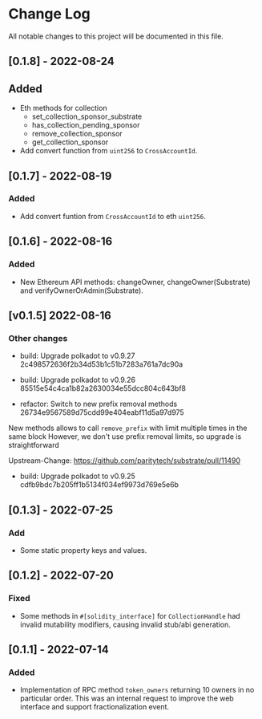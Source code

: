 # Change Log

All notable changes to this project will be documented in this file.

## [0.1.8] - 2022-08-24

## Added
 - Eth methods for collection
    + set_collection_sponsor_substrate
    + has_collection_pending_sponsor
    + remove_collection_sponsor
    + get_collection_sponsor
- Add convert function from `uint256` to `CrossAccountId`.

## [0.1.7] - 2022-08-19

### Added

 - Add convert funtion from `CrossAccountId` to eth `uint256`.

 
## [0.1.6] - 2022-08-16

### Added
-   New Ethereum API methods: changeOwner, changeOwner(Substrate) and verifyOwnerOrAdmin(Substrate).

<!-- bureaucrate goes here -->
## [v0.1.5] 2022-08-16

### Other changes

- build: Upgrade polkadot to v0.9.27 2c498572636f2b34d53b1c51b7283a761a7dc90a

- build: Upgrade polkadot to v0.9.26 85515e54c4ca1b82a2630034e55dcc804c643bf8

- refactor: Switch to new prefix removal methods 26734e9567589d75cdd99e404eabf11d5a97d975

New methods allows to call `remove_prefix` with limit multiple times
in the same block
However, we don't use prefix removal limits, so upgrade is
straightforward

Upstream-Change: https://github.com/paritytech/substrate/pull/11490

- build: Upgrade polkadot to v0.9.25 cdfb9bdc7b205ff1b5134f034ef9973d769e5e6b

## [0.1.3] - 2022-07-25
### Add
-   Some static property keys and values.

## [0.1.2] - 2022-07-20

### Fixed

-   Some methods in `#[solidity_interface]` for `CollectionHandle` had invalid
    mutability modifiers, causing invalid stub/abi generation.

## [0.1.1] - 2022-07-14

### Added

 - Implementation of RPC method `token_owners` returning 10 owners in no particular order.
    This was an internal request to improve the web interface and support fractionalization event.
